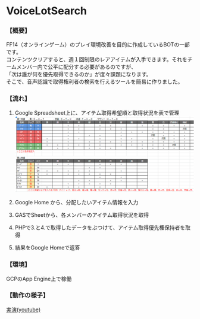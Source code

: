 # VoiceLotSearch
### 【概要】
FF14（オンラインゲーム）のプレイ環境改善を目的に作成しているBOTの一部です。<br>
コンテンツクリアすると、週１回制限のレアアイテムが入手できます。それをチームメンバー内で公平に配分する必要があるのですが、<br>
「次は誰が何を優先取得できるのか」が度々課題になります。<br>
そこで、音声認識で取得権利者の検索を行えるツールを簡易に作りました。

### 【流れ】
1. Google Spreadsheet上に、アイテム取得希望順と取得状況を表で管理
![LotManageSheetImage.png](https://raw.githubusercontent.com/blackoutazrael/VoiceLotSearch/images/WS000003.BMP "LotManageSheetImage")

2. Google Home から、分配したいアイテム情報を入力
3. GASでSheetから、各メンバーのアイテム取得状況を取得
4. PHPで3.と4.で取得したデータをぶつけて、アイテム取得優先権保持者を取得
5. 結果をGoogle Homeで返答

### 【環境】
GCPのApp Engine上で稼働

### 【動作の様子】
[実演(youtube)](https://youtu.be/EX3qJbQnVzk)
